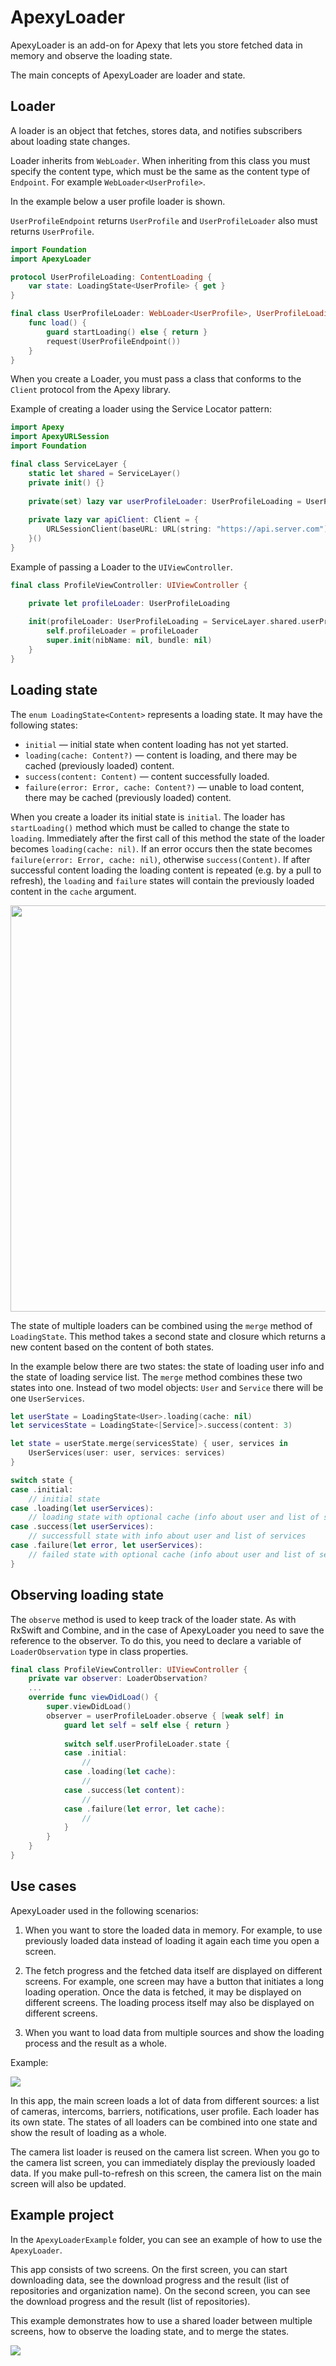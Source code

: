 # ApexyLoader
 
ApexyLoader is an add-on for Apexy that lets you store fetched data in memory and observe the loading state.
 
The main concepts of ApexyLoader are loader and state.
 
## Loader
 
A loader is an object that fetches, stores data, and notifies subscribers about loading state changes.
 
Loader inherits from `WebLoader`. When inheriting from this class you must specify the content type, which must be the same as the content type of `Endpoint`. For example `WebLoader<UserProfile>`.

In the example below a user profile loader is shown.

`UserProfileEndpoint` returns `UserProfile` and `UserProfileLoader` also must returns `UserProfile`.

```swift
import Foundation
import ApexyLoader

protocol UserProfileLoading: ContentLoading {
    var state: LoadingState<UserProfile> { get }
}

final class UserProfileLoader: WebLoader<UserProfile>, UserProfileLoading {
    func load() {
        guard startLoading() else { return }
        request(UserProfileEndpoint())
    }
}
```

When you create a Loader, you must pass a class that conforms to the `Client` protocol from the Apexy library.

Example of creating a loader using the Service Locator pattern:

```swift
import Apexy
import ApexyURLSession
import Foundation

final class ServiceLayer {
    static let shared = ServiceLayer()
    private init() {}
    
    private(set) lazy var userProfileLoader: UserProfileLoading = UserProfileLoader(apiClient: apiClient)
    
    private lazy var apiClient: Client = {
        URLSessionClient(baseURL: URL(string: "https://api.server.com")!, configuration: .ephemeral)
    }()
}
```

Example of passing a Loader to the `UIViewController`.

```swift
final class ProfileViewController: UIViewController {

    private let profileLoader: UserProfileLoading
    
    init(profileLoader: UserProfileLoading = ServiceLayer.shared.userProfileLoader) {
        self.profileLoader = profileLoader
        super.init(nibName: nil, bundle: nil)
    }
}
```

## Loading state

The `enum LoadingState<Content>` represents a loading state. It may have the following states:
- `initial` — initial state when content loading has not yet started.
- `loading(cache: Content?)` — content is loading, and there may be cached (previously loaded) content.
- `success(content: Content)` — content successfully loaded.
- `failure(error: Error, cache: Content?)` — unable to load content, there may be cached (previously loaded) content.

When you create a loader its initial state is `initial`. The loader has `startLoading()` method which must be called to change the state to `loading`. Immediately after the first call of this method the state of the loader becomes `loading(cache: nil)`. If an error occurs then the state becomes `failure(error: Error, cache: nil)`, otherwise `success(Content)`. If after successful content loading the loading content is repeated (e.g. by a pull to refresh), the `loading` and `failure` states will contain the previously loaded content in the `cache` argument.

<img src="resources/uml_state.png" width="650"/>

The state of multiple loaders can be combined using the `merge` method of `LoadingState`. This method takes a second state and closure which returns a new content based on the content of both states.

In the example below there are two states: the state of loading user info and the state of loading service list. The `merge` method combines these two states into one. Instead of two model objects: `User` and `Service` there will be one `UserServices`.

```swift
let userState = LoadingState<User>.loading(cache: nil)
let servicesState = LoadingState<[Service]>.success(content: 3)

let state = userState.merge(servicesState) { user, services in
    UserServices(user: user, services: services)
}

switch state {
case .initial:
    // initial state
case .loading(let userServices):
    // loading state with optional cache (info about user and list of services)
case .success(let userServices):
    // successfull state with info about user and list of services
case .failure(let error, let userServices):
    // failed state with optional cache (info about user and list of services)
}
```

## Observing loading state

The `observe` method is used to keep track of the loader state. As with RxSwift and Combine, and in the case of ApexyLoader you need to save the reference to the observer. To do this, you need to declare a variable of `LoaderObservation` type in class properties.

```swift
final class ProfileViewController: UIViewController {
    private var observer: LoaderObservation?
    ...
    override func viewDidLoad() {
        super.viewDidLoad()
        observer = userProfileLoader.observe { [weak self] in
            guard let self = self else { return }
            
            switch self.userProfileLoader.state {
            case .initial:
                //
            case .loading(let cache):
                //
            case .success(let content):
                //
            case .failure(let error, let cache):
                //
            }
        }
    }
}
```

## Use cases

ApexyLoader used in the following scenarios:
1. When you want to store the loaded data in memory.
For example, to use previously loaded data instead of loading it again each time you open a screen.
2. The fetch progress and the fetched data itself are displayed on different screens.
For example, one screen may have a button that initiates a long loading operation. Once the data is fetched, it may be displayed on different screens. The loading process itself may also be displayed on different screens.

3. When you want to load data from multiple sources and show the loading process and the result as a whole.

Example:

<img src="resources/img_1.png"/>

In this app, the main screen loads a lot of data from different sources: a list of cameras, intercoms, barriers, notifications, user profile. Each loader has its own state. The states of all loaders can be combined into one state and show the result of loading as a whole.

The camera list loader is reused on the camera list screen. When you go to the camera list screen, you can immediately display the previously loaded data. If you make pull-to-refresh on this screen, the camera list on the main screen will also be updated.

## Example project

In the `ApexyLoaderExample` folder, you can see an example of how to use the `ApexyLoader`. 

This app consists of two screens. On the first screen, you can start downloading data, see the download progress and the result (list of repositories and organization name). On the second screen, you can see the download progress and the result (list of repositories).

This example demonstrates how to use a shared loader between multiple screens, how to observe the loading state, and to merge the states.

<img src="resources/demo.gif"/>
